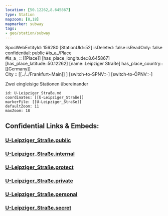 ```yaml
---
location: [50.12262,8.645867] 
type: Station 
mapzoom: [8,18] 
mapmarker: subway 
tags:
- geo/station/subway
---
```

SpocWebEntityId: 156280
[StationUId::52] 
isDeleted: false
isReadOnly: false
confidential: public
#is_a_/Place  
#is_a_ :: [[Place]] 
[has_place_longitude::8.645867] 
[has_place_latitude::50.12262] 
[name::Leipziger Straße] 
has_place_country:: [[Germany]]  
City :: [[../../Frankfurt~Main]] ] 
[switch-to-SPNV::-] 
[switch-to-ÖPNV::-] 

Zwei eingleisige Stationen übereinander

```leaflet
id: U-Leipziger_Straße.md
coordinates: [[U-Leipziger_Straße]] 
markerFile: [[U-Leipziger_Straße]] 
defaultZoom: 11 
maxZoom: 18
```


## Confidential Links & Embeds: 

### [U-Leipziger_Straße.public](/_public/\Earth\Continent\Europe\Europe~Central\Germany\Germany~West\Hessen\counties~Hessen\Frankfurt~Main\Stations-FFM~UU-Leipziger_Straße.public.md) 

### [U-Leipziger_Straße.internal](/_internal/\Earth\Continent\Europe\Europe~Central\Germany\Germany~West\Hessen\counties~Hessen\Frankfurt~Main\Stations-FFM~UU-Leipziger_Straße.internal.md) 

### [U-Leipziger_Straße.protect](/_protect/\Earth\Continent\Europe\Europe~Central\Germany\Germany~West\Hessen\counties~Hessen\Frankfurt~Main\Stations-FFM~UU-Leipziger_Straße.protect.md) 

### [U-Leipziger_Straße.private](/_private/\Earth\Continent\Europe\Europe~Central\Germany\Germany~West\Hessen\counties~Hessen\Frankfurt~Main\Stations-FFM~UU-Leipziger_Straße.private.md) 

### [U-Leipziger_Straße.personal](/_personal/\Earth\Continent\Europe\Europe~Central\Germany\Germany~West\Hessen\counties~Hessen\Frankfurt~Main\Stations-FFM~UU-Leipziger_Straße.personal.md) 

### [U-Leipziger_Straße.secret](/_secret/\Earth\Continent\Europe\Europe~Central\Germany\Germany~West\Hessen\counties~Hessen\Frankfurt~Main\Stations-FFM~UU-Leipziger_Straße.secret.md)


